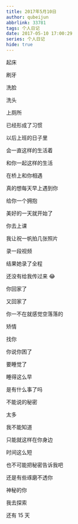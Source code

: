 ```yaml
---
title: 2017年5月10日
author: qubeijun
abbrlink: 33781
tags: 个人日记
date: 2017-05-10 17:00:29
series: 个人日记
hide: true
---
```


起床

刷牙

洗脸

洗头

上厕所

已经形成了习惯

以后上班的日子里

会一直这样的生活着

和你一起这样的生活

在桥上和你相遇

真的想每天早上遇到你

给你一个拥抱

美好的一天就开始了

你去上课

我让祝一帆拍几张照片

录一段视频

结果她录了全程

还没有给我传过来 😂

你回家了

又回家了

你一不在就感觉空落落的

矫情

找你

你说你困了

要睡觉了

睡得这么早

是有什么事了吗

不能说的秘密

太多

我不能知道

只能就这样在你身边

时间这么短

也不可能把秘密告诉我吧

还是有些琢磨不透你

神秘的你

我去探索

还有 15 天
